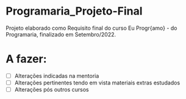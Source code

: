 # Programaria_Projeto-Final
Projeto elaborado como Requisito final do curso Eu Progr{amo} - do Programaria, finalizado em Setembro/2022.

# A fazer:

- [ ] Alterações indicadas na mentoria
- [ ] Alterações pertinentes tendo em vista materiais extras estudados
- [ ] Alterações pós outros cursos
